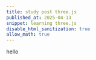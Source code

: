 ```yaml
---
title: study post three.js
published_at: 2025-04-13
snippet: learning three.js
disable_html_sanitization: true
allow_math: true
---
```


hello
<script type="module" src="/static/threejs/threejs.js"></script>